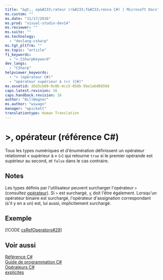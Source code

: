 ```yaml
---
title: "&gt;, op&#233;rateur (r&#233;f&#233;rence C#) | Microsoft Docs"
ms.custom: ""
ms.date: "11/17/2016"
ms.prod: "visual-studio-dev14"
ms.reviewer: ""
ms.suite: ""
ms.technology: 
  - "devlang-csharp"
ms.tgt_pltfrm: ""
ms.topic: "article"
f1_keywords: 
  - ">_CSharpKeyword"
dev_langs: 
  - "CSharp"
helpviewer_keywords: 
  - "> (opérateur C#)"
  - "opérateur supérieur à (>) (C#)"
ms.assetid: 26d3cb69-9c0b-4cc5-858b-5be1abd6659d
caps.latest.revision: 16
caps.handback.revision: 16
author: "BillWagner"
ms.author: "wiwagn"
manager: "wpickett"
translationtype: Human Translation
---
```

# &gt;, op&#233;rateur (r&#233;f&#233;rence C#)
Tous les types numériques et d'énumération définissent un opérateur relationnel « supérieur à » \(`>`\) qui retourne `true` si le premier opérande est supérieur au second, et `false` dans le cas contraire.  
  
## Notes  
 Les types définis par l'utilisateur peuvent surcharger l'opérateur `>` \(consultez [opérateur](../../../csharp/language-reference/keywords/operator.md)\).  Si `>` est surchargé, [\<](../../../csharp/language-reference/operators/less-than-operator.md) doit l'être également.  Lorsqu'un opérateur binaire est surchargé, l'opérateur d'assignation correspondant \(s'il y en a un\) est, lui aussi, implicitement surchargé.  
  
## Exemple  
 [!CODE [csRefOperators#29](../CodeSnippet/VS_Snippets_VBCSharp/csrefOperators#29)]  
  
## Voir aussi  
 [Référence C\#](../../../csharp/language-reference/index.md)   
 [Guide de programmation C\#](../../../csharp/programming-guide/index.md)   
 [Opérateurs C\#](../../../csharp/language-reference/operators/index.md)   
 [explicites](../../../csharp/language-reference/keywords/explicit.md)
